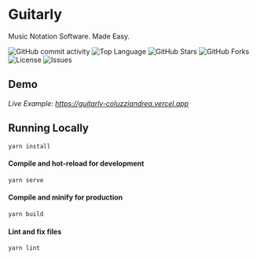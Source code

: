 # Guitarly

Music Notation Software. Made Easy.

![GitHub commit activity](https://img.shields.io/github/commit-activity/m/coluzziandrea/Guitarly)
![Top Language](https://img.shields.io/github/languages/top/coluzziandrea/Guitarly?color=yellow)
![GitHub Stars](https://img.shields.io/github/stars/coluzziandrea/Guitarly?style=social)
![GitHub Forks](https://img.shields.io/github/forks/coluzziandrea/Guitarly?style=social)
![License](https://img.shields.io/github/license/coluzziandrea/Guitarly)
![Issues](https://img.shields.io/github/issues/coluzziandrea/Guitarly)

	



## Demo

_Live Example: https://guitarly-coluzziandrea.vercel.app_

## Running Locally

```
yarn install
```

#### Compile and hot-reload for development

```
yarn serve
```

#### Compile and minify for production

```
yarn build
```

#### Lint and fix files

```
yarn lint
```